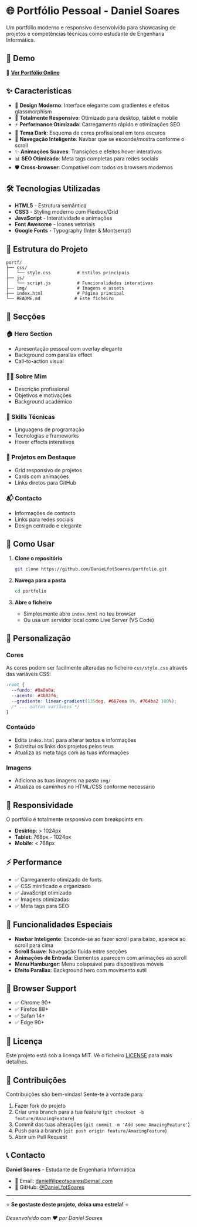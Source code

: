 # 🌐 Portfólio Pessoal - Daniel Soares

Um portfólio moderno e responsivo desenvolvido para showcasing de projetos e competências técnicas como estudante de Engenharia Informática.


## 🚀 Demo

🔗 **[Ver Portfólio Online](https://danielfotsoares.github.io/Portfolio/)**

## ✨ Características

- 🎨 **Design Moderno**: Interface elegante com gradientes e efeitos glassmorphism
- 📱 **Totalmente Responsivo**: Otimizado para desktop, tablet e mobile
- ⚡ **Performance Otimizada**: Carregamento rápido e otimizações SEO
- 🌙 **Tema Dark**: Esquema de cores profissional em tons escuros
- 🎯 **Navegação Inteligente**: Navbar que se esconde/mostra conforme o scroll
- ✨ **Animações Suaves**: Transições e efeitos hover interativos
- 📊 **SEO Otimizado**: Meta tags completas para redes sociais
- 🛡️ **Cross-browser**: Compatível com todos os browsers modernos

## 🛠️ Tecnologias Utilizadas

- **HTML5** - Estrutura semântica
- **CSS3** - Styling moderno com Flexbox/Grid
- **JavaScript** - Interatividade e animações
- **Font Awesome** - Ícones vetoriais
- **Google Fonts** - Typography (Inter & Montserrat)

## 📂 Estrutura do Projeto

```
portf/
├── css/
│   └── style.css          # Estilos principais
├── js/
│   └── script.js          # Funcionalidades interativas
├── img/                   # Imagens e assets
├── index.html             # Página principal
└── README.md             # Este ficheiro
```

## 🎯 Secções

### 🏠 Hero Section
- Apresentação pessoal com overlay elegante
- Background com parallax effect
- Call-to-action visual

### 👨‍💻 Sobre Mim
- Descrição profissional
- Objetivos e motivações
- Background académico

### 🔧 Skills Técnicas
- Linguagens de programação
- Tecnologias e frameworks
- Hover effects interativos

### 💼 Projetos em Destaque
- Grid responsivo de projetos
- Cards com animações
- Links diretos para GitHub

### 📬 Contacto
- Informações de contacto
- Links para redes sociais
- Design centrado e elegante

## 🚀 Como Usar

1. **Clone o repositório**
   ```bash
   git clone https://github.com/DanieLfotSoares/portfolio.git
   ```

2. **Navega para a pasta**
   ```bash
   cd portfolio
   ```

3. **Abre o ficheiro**
   - Simplesmente abre `index.html` no teu browser
   - Ou usa um servidor local como Live Server (VS Code)

## 🎨 Personalização

### Cores
As cores podem ser facilmente alteradas no ficheiro `css/style.css` através das variáveis CSS:

```css
:root {
  --fundo: #0a0a0a;
  --acento: #3b82f6;
  --gradiente: linear-gradient(135deg, #667eea 0%, #764ba2 100%);
  /* ... outras variáveis */
}
```

### Conteúdo
- Edita `index.html` para alterar textos e informações
- Substitui os links dos projetos pelos teus
- Atualiza as meta tags com as tuas informações

### Imagens
- Adiciona as tuas imagens na pasta `img/`
- Atualiza os caminhos no HTML/CSS conforme necessário

## 📱 Responsividade

O portfólio é totalmente responsivo com breakpoints em:
- **Desktop**: > 1024px
- **Tablet**: 768px - 1024px
- **Mobile**: < 768px

## ⚡ Performance

- ✅ Carregamento otimizado de fonts
- ✅ CSS minificado e organizado
- ✅ JavaScript otimizado
- ✅ Imagens otimizadas
- ✅ Meta tags para SEO

## 🌟 Funcionalidades Especiais

- **Navbar Inteligente**: Esconde-se ao fazer scroll para baixo, aparece ao scroll para cima
- **Scroll Suave**: Navegação fluída entre secções
- **Animações de Entrada**: Elementos aparecem com animações ao scroll
- **Menu Hamburger**: Menu colapsável para dispositivos móveis
- **Efeito Parallax**: Background hero com movimento sutil

## 🔧 Browser Support

- ✅ Chrome 90+
- ✅ Firefox 88+
- ✅ Safari 14+
- ✅ Edge 90+

## 📄 Licença

Este projeto está sob a licença MIT. Vê o ficheiro [LICENSE](LICENSE) para mais detalhes.

## 🤝 Contribuições

Contribuições são bem-vindas! Sente-te à vontade para:

1. Fazer fork do projeto
2. Criar uma branch para a tua feature (`git checkout -b feature/AmazingFeature`)
3. Commit das tuas alterações (`git commit -m 'Add some AmazingFeature'`)
4. Push para a branch (`git push origin feature/AmazingFeature`)
5. Abrir um Pull Request

## 📞 Contacto

**Daniel Soares** - Estudante de Engenharia Informática

- 📧 Email: danielfilipeotsoares@email.com
- 💼 GitHub: [@DanieLfotSoares](https://github.com/DanieLfotSoares)

---

⭐ **Se gostaste deste projeto, deixa uma estrela!** ⭐

*Desenvolvido com ❤️ por Daniel Soares*
